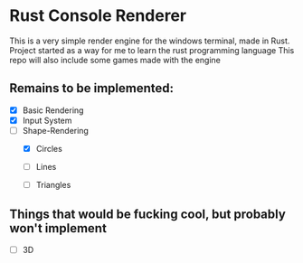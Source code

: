 # Rust Console Renderer
This is a very simple render engine for the windows terminal, made in Rust.
Project started as a way for me to learn the rust programming language
This repo will also include some games made with the engine

## Remains to be implemented:
- [x] Basic Rendering
- [x] Input System
- [ ] Shape-Rendering
    - [x] Circles
    - [ ] Lines
    - [ ] Triangles



## Things that would be fucking cool, but probably won't implement
- [ ] 3D